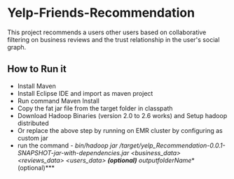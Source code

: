 # Yelp-Friends-Recommendation
This project recommends a users other users based on collaborative filtering on business reviews and the trust relationship in the user's social graph.

## How to Run it
  * Install Maven
  * Install Eclipse IDE and import as maven project
  * Run command Maven Install
  * Copy the fat jar file from the target folder in classpath
  * Download Hadoop Binaries (version 2.0 to 2.6 works) and Setup hadoop distributed
  * Or replace the above step by running on EMR cluster by configuring as custom jar
  * run the command - *bin/hadoop jar /target/yelp_Recommendation-0.0.1-SNAPSHOT-jar-with-dependencies.jar <business_data> <reviews_data> <users_data> <userID> <degree relationship> **(optional)** outputfolderName**(optional)*** 
